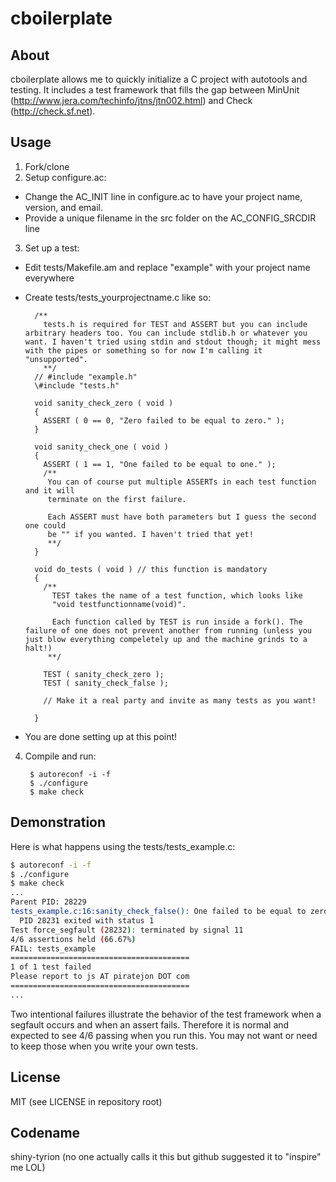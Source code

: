cboilerplate
============

About
-----
cboilerplate allows me to quickly initialize a C project with autotools and testing. It includes a test framework that fills the gap between MinUnit (http://www.jera.com/techinfo/jtns/jtn002.html) and Check (http://check.sf.net).

Usage
-----
1. Fork/clone
2. Setup configure.ac:
  * Change the AC_INIT line in configure.ac to have your project name, version, and email.
  * Provide a unique filename in the src folder on the AC_CONFIG_SRCDIR line
3. Set up a test:
  * Edit tests/Makefile.am and replace "example" with your project name everywhere
  * Create tests/tests_yourprojectname.c like so:

          /** 
            tests.h is required for TEST and ASSERT but you can include arbitrary headers too. You can include stdlib.h or whatever you want. I haven't tried using stdin and stdout though; it might mess with the pipes or something so for now I'm calling it "unsupported".
            **/
          // #include "example.h"
          \#include "tests.h"

          void sanity_check_zero ( void )
          {
            ASSERT ( 0 == 0, "Zero failed to be equal to zero." );
          }

          void sanity_check_one ( void )
          {
            ASSERT ( 1 == 1, "One failed to be equal to one." );
            /**
             You can of course put multiple ASSERTs in each test function and it will
             terminate on the first failure.

             Each ASSERT must have both parameters but I guess the second one could
             be "" if you wanted. I haven't tried that yet!
             **/
          }

          void do_tests ( void ) // this function is mandatory
          {
            /**
              TEST takes the name of a test function, which looks like
              "void testfunctionname(void)".

              Each function called by TEST is run inside a fork(). The failure of one does not prevent another from running (unless you just blow everything compeletely up and the machine grinds to a halt!)
             **/

            TEST ( sanity_check_zero );
            TEST ( sanity_check_false );

            // Make it a real party and invite as many tests as you want!

          }

  * You are done setting up at this point!

4. Compile and run:

        $ autoreconf -i -f
        $ ./configure
        $ make check

Demonstration
-------------
Here is what happens using the tests/tests_example.c:
```bash
$ autoreconf -i -f
$ ./configure
$ make check
...
Parent PID: 28229
tests_example.c:16:sanity_check_false(): One failed to be equal to zero.
  PID 28231 exited with status 1
Test force_segfault (28232): terminated by signal 11
4/6 assertions held (66.67%)
FAIL: tests_example
========================================
1 of 1 test failed
Please report to js AT piratejon DOT com
========================================
... 
```

Two intentional failures illustrate the behavior of the test framework when a segfault occurs and when an assert fails. Therefore it is normal and expected to see 4/6 passing when you run this. You may not want or need to keep those when you write your own tests.

License
-------
MIT (see LICENSE in repository root)

Codename
--------
shiny-tyrion (no one actually calls it this but github suggested it to "inspire" me LOL)

